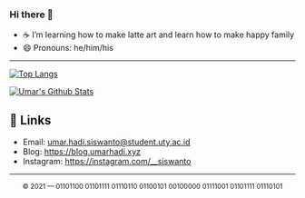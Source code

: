 ### Hi there 👋

- ☕ I’m learning how to make latte art and learn how to make happy family
- 😄 Pronouns: he/him/his


---
[![Top Langs](https://github-readme-stats.vercel.app/api/top-langs/?username=umarhadi&langs_count=80&hide=html,php,roff,css)](https://github.com/umarhadi/umarhadi)

[![Umar's Github Stats](https://github-readme-stats.vercel.app/api?username=umarhadi&count_private=true&bg_color=30,e96443,904e95&title_color=fff&text_color=fff)](https://github.com/umarhadi/umarhadi)

## 🔗 Links

- Email: umar.hadi.siswanto@student.uty.ac.id
- Blog: https://blog.umarhadi.xyz
- Instagram: https://instagram.com/__siswanto

---
<div align="center">
  <sub>&copy; 2021 — 01101100 01101111 01110110 01100101 00100000 01111001 01101111 01110101</sub>
</div>
